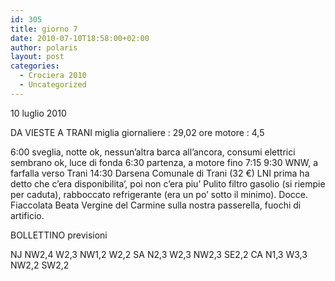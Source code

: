 ```yaml
---
id: 305
title: giorno 7
date: 2010-07-10T18:58:00+02:00
author: polaris
layout: post
categories:
  - Crociera 2010
  - Uncategorized
---
```

10 luglio 2010

DA VIESTE A TRANI
miglia giornaliere : 29,02
ore motore : 4,5

6:00 sveglia, notte ok, nessun’altra barca all’ancora, consumi elettrici sembrano ok, luce di fonda
6:30 partenza, a motore fino 7:15
9:30 WNW, a farfalla verso Trani
14:30 Darsena Comunale di Trani (32 €)
LNI prima ha detto che c’era disponibilita’, poi non c’era piu’
Pulito filtro gasolio (si riempie per caduta), rabboccato refrigerante (era un po’ sotto il minimo).
Docce. Fiaccolata Beata Vergine del Carmine sulla nostra passerella, fuochi di artificio.

BOLLETTINO
previsioni

NJ NW2,4 W2,3 NW1,2 W2,2
SA N2,3 W2,3 NW2,3 SE2,2
CA N1,3 W3,3 NW2,2 SW2,2
